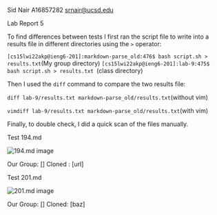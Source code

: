 Sid Nair A16857282 srnair@ucsd.edu

Lab Report 5


To find differences between tests I first ran the script file to write into a results file in different directories using the ```>``` operator:

```[cs15lwi22akp@ieng6-201]:markdown-parse_old:476$ bash script.sh > results.txt```(My group directory)
```[cs15lwi22akp@ieng6-201]:lab-9:475$ bash script.sh > results.txt ```(class directory)


Then I used the ```diff``` command to compare the two results file:


```diff lab-9/results.txt markdown-parse_old/results.txt```(without vim)


```vimdiff lab-9/results.txt markdown-parse_old/results.txt```(with vim)

Finally, to double check, I did a quick scan of the files manually.



Test 194.md

![194.md image](https://i.gyazo.com/17d0d72d5a0ab86999f01be591d5c2cb.png)

Our Group: [] Cloned : [url]



Test 201.md

![201.md image](https://i.gyazo.com/da36179b5956cf7e3c12bdf63f4a1596.png)

Our Group: [] Cloned: [baz]



